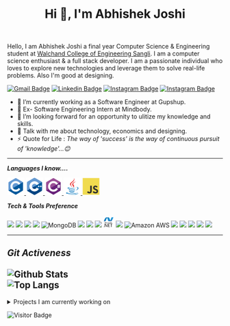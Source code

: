  <h1 align="center">Hi 👋, I'm Abhishek Joshi</h1>

<br/>

Hello, I am Abhishek Joshi a final year Computer Science & Engineering student at [Walchand College of Engineering Sangli](http://www.walchandsangli.ac.in/). I am a computer science enthusiast & a full stack developer. I am a passionate individual who loves to explore new technologies and leverage them to solve real-life problems. Also I'm good at designing.

[![Gmail Badge](https://img.shields.io/badge/-ajabhishekgjoshi@gmail.com-c14438?style=flat&logo=Gmail&logoColor=white&link=mailto:ajabhishekgjoshi@gmail.com)](mailto:ajabhishekgjoshi@gmail.com)
[![Linkedin Badge](https://img.shields.io/badge/-AbhishekGJoshi-blue?style=flat&logo=Linkedin&logoColor=white&link=https://www.linkedin.com/in/abhishek-g-joshi/)](https://www.linkedin.com/in/abhishek-g-joshi/)
[![Instagram Badge](https://img.shields.io/badge/__abhijoshi15_-purple?style=flat&logo=instagram&logoColor=white&link=https://www.instagram.com/_abhi_joshi15/)](https://www.instagram.com/_abhi_joshi15/)
[![Instagram Badge](https://img.shields.io/badge/-a_g_joshi15-blue?style=flat&logo=twitter&logoColor=white&link=https://mobile.twitter.com/a_g_joshi15)](https://mobile.twitter.com/a_g_joshi15)

<!--
**abhishek-g-joshi/abhishek-g-joshi** is a ✨ _special_ ✨ repository because its `README.md` (this file) appears on your GitHub profile.

Here are some ideas to get you started:-->

- 🔭 I’m currently working as a Software Engineer at Gupshup.
- 🔭 Ex- Software Engineering Intern at Mindbody.
- 👯 I’m looking forward for an opportunity to ulitize my knowledge and skills.
- 💬 Talk with me about technology, economics and designing.
- ⚡ Quote for Life : <i>The way of 'success' is the way of continuous pursuit of 'knowledge'...😊</i>
<!-- - 🌱 I’m currently learning springboot framework -->
<!-- - 📫 How to reach me: ... -->
<!-- - 😄 Pronouns: ... -->
<!-- - 🤔 I’m looking for help with ... -->
---------------------------------------------------------------------------------------------------------------------------------------------------------------------------------
***Languages I know....***
<br/>
<!-- <img src="https://img.shields.io/badge/-C%20-659ad2?style=flat&logo=c%2B%2B&logoColor=ffffff"> ![C++](https://img.shields.io/badge/-C++-00599C?style=flat&logo=c&logoColor=ffffff") <img src="http://img.shields.io/badge/-Java-F89820?style=flat&logo=java&logoColor=white"> <img src="https://img.shields.io/badge/-JavaScript-eed718?style=flat&logo=javascript&logoColor=ffffff"> 
<img src="https://img.shields.io/badge/-csharp-eed718?style=flat&logo=csharpt&logoColor=ffffff">
<img src="https://raw.githubusercontent.com/devicons/devicon/master/icons/csharp/csharp-original.svg" alt="csharp" width="30" height="30"/> -->
 <a href="https://www.cprogramming.com/" target="_blank" rel="noreferrer"> <img src="https://raw.githubusercontent.com/devicons/devicon/master/icons/c/c-original.svg" alt="c" width="40" height="40"/> </a> <a href="https://www.w3schools.com/cpp/" target="_blank" rel="noreferrer"> <img src="https://raw.githubusercontent.com/devicons/devicon/master/icons/cplusplus/cplusplus-original.svg" alt="cplusplus" width="40" height="40"/> </a> <a href="https://www.w3schools.com/cs/" target="_blank" rel="noreferrer"> <img src="https://raw.githubusercontent.com/devicons/devicon/master/icons/csharp/csharp-original.svg" alt="csharp" width="40" height="40"/> </a>
 <a href="https://www.java.com" target="_blank" rel="noreferrer"> <img src="https://raw.githubusercontent.com/devicons/devicon/master/icons/java/java-original.svg" alt="java" width="40" height="40"/> </a> <a href="https://developer.mozilla.org/en-US/docs/Web/JavaScript" target="_blank" rel="noreferrer"> <img src="https://raw.githubusercontent.com/devicons/devicon/master/icons/javascript/javascript-original.svg" alt="javascript" width="40" height="40"/> </a> 

***Tech & Tools Preference***
<br/>
<br/>
<img src = "https://img.shields.io/badge/-HTML5-E34F26?style=flat&logo=html5&logoColor=white"> <img src = "https://img.shields.io/badge/-CSS3-1572B6?style=flat&logo=css3&logoColor=white">
<img src="https://img.shields.io/badge/-Bootstrap-563D7C?style=flat&logo=bootstrap&logoColor=white">
<img src="https://img.shields.io/badge/-React-000000?style=flat&logo=react&logoColor=00c8ff">
![MongoDB](https://img.shields.io/badge/-MongoDB-black?style=flat&logo=mongodb)
<img src="https://img.shields.io/badge/-MySQL-F29111?style=flat&logo=mysql&logoColor=FFFFFF">
<img src="https://img.shields.io/badge/-Express.js-787878?style=flat">
<img src="https://img.shields.io/badge/-Node.js-3C873A?style=flat&logo=Node.js&logoColor=white">
<img src="https://raw.githubusercontent.com/devicons/devicon/master/icons/dot-net/dot-net-original-wordmark.svg" alt="dotnet" width="25" height="25" />
<img src = "https://img.shields.io/badge/-dotnet?style=flat&logo=dotnet&logoColor=white">
![Amazon AWS](https://img.shields.io/badge/Amazon%20AWS-232F3E?style=flat&logo=amazon-aws)
<img src="http://img.shields.io/badge/-Google%20Cloud%20Platform-4285F4?style=flat&logo=google%20cloud&logoColor=white">
<img src="http://img.shields.io/badge/-Git-F1502F?style=flat&logo=git&logoColor=FFFFFF">
<img src="http://img.shields.io/badge/-Github-000000?style=flat&logo=github&logoColor=FFFFFF">
<img src="http://img.shields.io/badge/-Heroku-430098?style=flat&logo=heroku&logoColor=white">
<img src="http://img.shields.io/badge/-Vercel-black?style=flat&logo=vercel&logoColor=white">



---------------------------------------------------------------------------------------------------------------------------------------------------------------------------------
***Git Activeness***
<br/><br/>
![Github Stats](https://github-readme-stats.vercel.app/api?username=abhishek-g-joshi&count_private=true&show_icons=true&include_all_commits=true&theme=react&boarder_color=61dafb)
<br/>
![Top Langs](https://github-readme-stats.vercel.app/api/top-langs/?username=abhishek-g-joshi&hide=TeX&layout=compact&theme=react&boarder_color=61dafb)
---------------------------------------------------------------------------------------------------------------------------------------------------------------------------------

<details>
<summary>
  Projects I am currently working on
</summary>

<br />

[![ReadMe Card](https://github-readme-stats.vercel.app/api/pin/?username=abhishek-g-joshi&repo=restful-web-services)](https://github.com/abhishek-g-joshi/restful-web-services)

 </details>
 
![Visitor Badge](https://visitor-badge.laobi.icu/badge?page_id=abhishek-g-joshi.abhishek-g-joshi)


